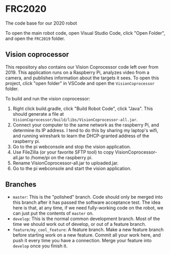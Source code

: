 # FRC2020
The code base for our 2020 robot

To open the main robot code, open Visual Studio Code, click "Open Folder", and open the `FRC2019` folder.

## Vision coprocessor

This repository also contains our Vision Coprocessor code left over from 2019.  This application runs on a Raspberry Pi, analyzes video from a camera, and publishes information about the targets it sees.  To open this project, click "open folder" in VSCode and open the `VisionCoprocessor` folder.

To build and run the vision coprocessor:
1. Right click build.gradle, click "Build Robot Code", click "Java".  This should generate a file at `VisionCoprocessor/build/libs/VisionCoprocessor-all.jar`.
2. Connect your computer to the same network as the raspberry Pi, and determine its IP address.  I tend to do this by sharing my laptop's wifi, and running wireshark to learn the DHCP-granted address of the raspberry pi.
3. Go to the pi webconsole and stop the vision application.
4. Use FileZilla (or your favorite SFTP tool) to copy VisionCoprocessor-all.jar to /home/pi on the raspberry pi.
5. Rename VisionCoprocessor-all.jar to uploaded.jar.
6. Go to the pi webconsole and start the vision application.


## Branches

- `master`: This is the "polished" branch.  Code should only be merged into this branch after it has passed the software acceptance test.  The idea here is that, at any time, if we need fully-working code on the robot, we can just put the contents of `master` on.
- `develop`: This is the normal common development branch.  Most of the time we should work out of develop, or out of a feature branch.
- `feature/my_cool_feature`: A feature branch.  Make a new feature branch before starting work on a new feature.  Commit all your work here, and push it every time you have a connection.  Merge your feature into `develop` once you finish it.

